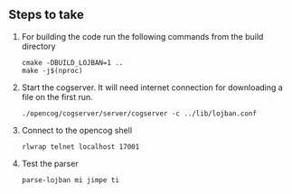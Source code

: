 ## Steps to take
1. For building the code run the following commands from the build directory

   ```
   cmake -DBUILD_LOJBAN=1 ..
   make -j$(nproc)
   ```

2. Start the cogserver. It will need internet connection for downloading a file
   on the first run.

   ```
   ./opencog/cogserver/server/cogserver -c ../lib/lojban.conf
   ```

3. Connect to the opencog shell

   ```
   rlwrap telnet localhost 17001
   ```

4. Test the parser
   ```
   parse-lojban mi jimpe ti
   ```
